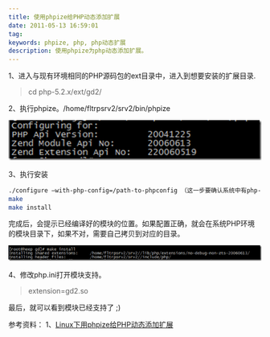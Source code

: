 ```yaml
---
title: 使用phpize给PHP动态添加扩展
date: 2011-05-13 16:59:01
tag: 
keywords: phpize, php, php动态扩展
description: 使用phpize为php动态添加扩展。
---
```


1、进入与现有环境相同的PHP源码包的ext目录中，进入到想要安装的扩展目录.

> cd php-5.2.x/ext/gd2/

2、执行phpize。/home/fltrpsrv2/srv2/bin/phpize

![](20110513-phpize/201105131659074287.png)

3、执行安装

```sh
./configure –with-php-config=/path-to-phpconfig （这一步要确认系统中有php-config）
make
make install
```

完成后，会提示已经编译好的模块的位置。如果配置正确，就会在系统PHP环境的模块目录下，如果不对，需要自己拷贝到对应的目录。

![](20110513-phpize/201105131659096961.png)

4、修改php.ini打开模块支持。

> extension=gd2.so

最后，就可以看到模块已经支持了 ;)

参考资料：
1、[Linux下用phpize给PHP动态添加扩展](http://www.php100.com/html/webkaifa/Linux/2009/1202/3591.html)
